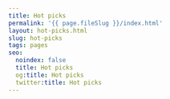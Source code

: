 ```yaml
---
title: Hot picks
permalink: '{{ page.fileSlug }}/index.html'
layout: hot-picks.html
slug: hot-picks
tags: pages
seo:
  noindex: false
  title: Hot picks
  og:title: Hot picks
  twitter:title: Hot picks
---
```



